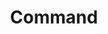 ---
title: Command
tags: ["command", "prompt", "line", "terminal", "console"]
icon: command
svg: '<svg xmlns="http://www.w3.org/2000/svg" width="24" height="24" fill="none" viewBox="0 0 24 24" stroke-width="1.5" stroke-linecap="round" stroke-linejoin="round" stroke="currentColor"><path d="M15.012 5.977v12.046c0 2.645 3.316 3.953 5.14 2.13 1.825-1.825.516-5.141-2.13-5.141H5.978c-2.645 0-3.953 3.316-2.13 5.14 1.825 1.824 5.142.516 5.142-2.13V5.978c0-2.645-3.317-3.953-5.141-2.13-1.824 1.825-.516 5.142 2.13 5.142h12.045c2.645 0 3.954-3.317 2.13-5.141-1.825-1.824-5.141-.516-5.141 2.13"/></svg>'
---